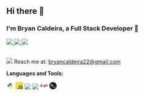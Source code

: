 ## Hi there 👋
### I'm Bryan Caldeira, a Full Stack Developer 🚀

<a href="https://twitter.com/bryan_caldeira">
  <img src="https://img.icons8.com/fluent/48/000000/twitter.png"/>
</a>

<a href="https://www.linkedin.com/in/bryan-caldeira">
  <img src="https://img.icons8.com/fluent/48/000000/linkedin.png"/>
</a>

<a href="https://www.instagram.com/bryan.caldeira">
  <img src="https://img.icons8.com/fluent/48/000000/instagram-new.png"/>
</a>

<br />
<br />

<img height="15" src="https://img.icons8.com/cute-clipart/64/000000/email.png"/> Reach me at: <a href="mailto:bryancaldeira22@gmail.com">bryancaldeira22@gmail.com</a>
<br />

**Languages and Tools:**  

<code><img height="20" src="https://raw.githubusercontent.com/github/explore/80688e429a7d4ef2fca1e82350fe8e3517d3494d/topics/python/python.png"></code>
<code><img height="20" src="https://raw.githubusercontent.com/github/explore/80688e429a7d4ef2fca1e82350fe8e3517d3494d/topics/javascript/javascript.png"></code>
<code><img height="20" src="https://cdn.iconscout.com/icon/free/png-512/django-12-1175186.png"></code>
<code><img height="20" src="https://upload.wikimedia.org/wikipedia/commons/thumb/1/10/CSS3_and_HTML5_logos_and_wordmarks.svg/791px-CSS3_and_HTML5_logos_and_wordmarks.svg.png"></code>
<code><img height="20" src="https://raw.githubusercontent.com/github/explore/80688e429a7d4ef2fca1e82350fe8e3517d3494d/topics/git/git.png"></code>
<code><img height="20" src="https://raw.githubusercontent.com/github/explore/80688e429a7d4ef2fca1e82350fe8e3517d3494d/topics/terminal/terminal.png"></code>
